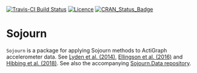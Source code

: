 <!-- README.md is generated from README.Rmd. Please edit that file -->

[![Travis-CI Build
Status](https://travis-ci.com/paulhibbing/Sojourn.svg?branch=main)](https://travis-ci.com/paulhibbing/Sojourn)
[![Licence](https://img.shields.io/badge/licence-GPL--3-blue.svg)](https://www.gnu.org/licenses/gpl-3.0.en.html)
[![CRAN\_Status\_Badge](http://www.r-pkg.org/badges/version/Sojourn)](https://cran.r-project.org/package=Sojourn)

# Sojourn

`Sojourn` is a package for applying Sojourn methods to ActiGraph
accelerometer data. See [Lyden et al.
(2014)](https://pubmed.ncbi.nlm.nih.gov/23860415/), [Ellingson et al.
(2016)](https://pubmed.ncbi.nlm.nih.gov/27015380/)
and [Hibbing et al.
(2018)](https://pubmed.ncbi.nlm.nih.gov/29135657/). See also the accompanying
[Sojourn.Data repository](https://github.com/paulhibbing/Sojourn.Data).
